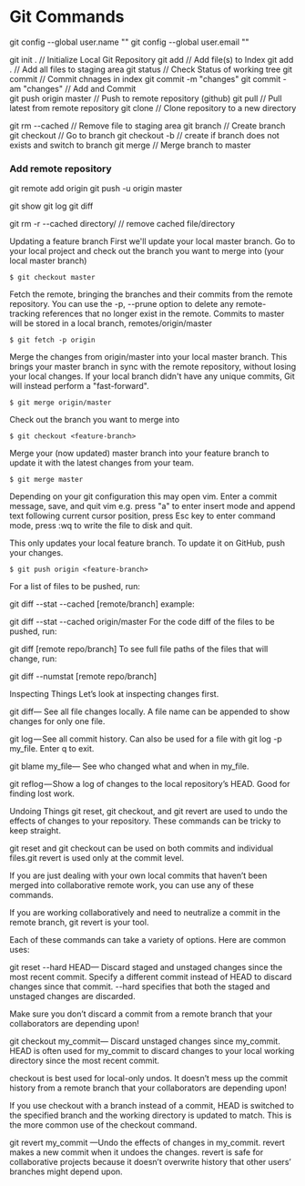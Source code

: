 # Git Commands

git config --global user.name ""
git config --global user.email ""

git init .						// Initialize Local Git Repository
git add <file> 					// Add file(s) to Index
git add .						// Add all files to staging area
git status						// Check Status of working tree
git commit						// Commit chnages in index
	git commit -m "changes"
	git commit -am "changes"	// Add and Commit	
git push origin master			// Push to remote repository (github)
git pull						// Pull latest from remote repository
git clone						// Clone repository to a new directory

git rm --cached <file>			// Remove file to staging area
git branch <branch-name>				// Create branch
git checkout <branch-name>		// Go to branch
	git checkout -b <branch-name>	// create if branch does not exists and switch to branch
git merge <brance-name>			// Merge branch to master

### Add remote repository
git remote add origin <link-to-github-repo>
git push -u origin master

git show <commit-code>
git log
git diff <file-name>

git rm -r --cached directory/		// remove cached file/directory



Updating a feature branch
First we'll update your local master branch. Go to your local project and check out the branch you want to merge into (your local master branch)
```
$ git checkout master
```

Fetch the remote, bringing the branches and their commits from the remote repository. You can use the -p, --prune option to delete any remote-tracking references that no longer exist in the remote. Commits to master will be stored in a local branch, remotes/origin/master
```
$ git fetch -p origin
```

Merge the changes from origin/master into your local master branch. This brings your master branch in sync with the remote repository, without losing your local changes. If your local branch didn't have any unique commits, Git will instead perform a "fast-forward".
```
$ git merge origin/master
```

Check out the branch you want to merge into
```
$ git checkout <feature-branch>
```

Merge your (now updated) master branch into your feature branch to update it with the latest changes from your team.
```
$ git merge master
```

Depending on your git configuration this may open vim. Enter a commit message, save, and quit vim e.g. press "a" to enter insert mode and append text following current cursor position, press Esc key to enter command mode, press :wq to write the file to disk and quit.

This only updates your local feature branch. To update it on GitHub, push your changes.
```
$ git push origin <feature-branch>
```


For a list of files to be pushed, run:

git diff --stat --cached [remote/branch]
example:

git diff --stat --cached origin/master
For the code diff of the files to be pushed, run:

git diff [remote repo/branch]
To see full file paths of the files that will change, run:

git diff --numstat [remote repo/branch]


Inspecting Things
Let’s look at inspecting changes first.

git diff— See all file changes locally. A file name can be appended to show changes for only one file.

git log — See all commit history. Can also be used for a file with git log -p my_file. Enter q to exit.

git blame my_file— See who changed what and when in my_file.

git reflog — Show a log of changes to the local repository’s HEAD. Good for finding lost work.


Undoing Things
git reset, git checkout, and git revert are used to undo the effects of changes to your repository. These commands can be tricky to keep straight.

git reset and git checkout can be used on both commits and individual files.git revert is used only at the commit level.

If you are just dealing with your own local commits that haven’t been merged into collaborative remote work, you can use any of these commands.

If you are working collaboratively and need to neutralize a commit in the remote branch, git revert is your tool.

Each of these commands can take a variety of options. Here are common uses:

git reset --hard HEAD— Discard staged and unstaged changes since the most recent commit.
Specify a different commit instead of HEAD to discard changes since that commit. --hard specifies that both the staged and unstaged changes are discarded.

Make sure you don’t discard a commit from a remote branch that your collaborators are depending upon!

git checkout my_commit— Discard unstaged changes since my_commit.
HEAD is often used for my_commit to discard changes to your local working directory since the most recent commit.

checkout is best used for local-only undos. It doesn’t mess up the commit history from a remote branch that your collaborators are depending upon!

If you use checkout with a branch instead of a commit, HEAD is switched to the specified branch and the working directory is updated to match. This is the more common use of the checkout command.

git revert my_commit —Undo the effects of changes in my_commit. revert makes a new commit when it undoes the changes.
revert is safe for collaborative projects because it doesn’t overwrite history that other users’ branches might depend upon.